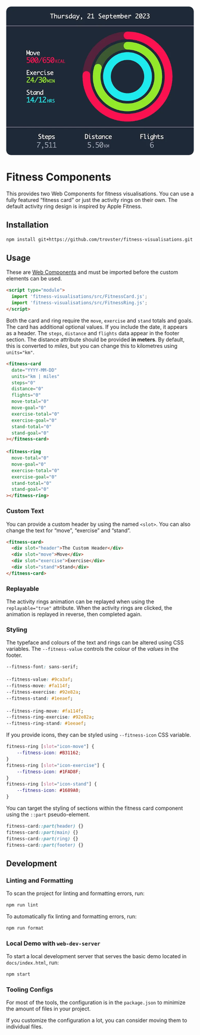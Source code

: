 ![](./screenshot.webp)

# Fitness Components

This provides two Web Components for fitness visualisations. You can use a fully
featured “fitness card” or just the activity rings on their own. The default
activity ring design is inspired by Apple Fitness.

## Installation

```bash
npm install git+https://github.com/trovster/fitness-visualisations.git --save
```

## Usage

These are [Web
Components](https://developer.mozilla.org/en-US/docs/Web/API/Web_Components) and
must be imported before the custom elements can be used.

```html
<script type="module">
  import 'fitness-visualisations/src/FitnessCard.js';
  import 'fitness-visualisations/src/FitnessRing.js';
</script>
```

Both the card and ring require the `move`, `exercise` and `stand` totals and goals.
The card has additional optional values. If you include the date, it appears as
a header. The `steps`, `distance` and `flights` data appear in the footer
section. The distance attribute should be provided **in meters**. By default,
this is converted to *miles*, but you can change this to kilometres using
`units="km"`.

```html
<fitness-card
  date="YYYY-MM-DD"
  units="km | miles"
  steps="0"
  distance="0"
  flights="0"
  move-total="0"
  move-goal="0"
  exercise-total="0"
  exercise-goal="0"
  stand-total="0"
  stand-goal="0"
></fitness-card>

<fitness-ring
  move-total="0"
  move-goal="0"
  exercise-total="0"
  exercise-goal="0"
  stand-total="0"
  stand-goal="0"
></fitness-ring>
```

### Custom Text

You can provide a custom header by using the named `<slot>`. You can also change
the text for “move”, “exercise” and “stand”.

```html
<fitness-card>
  <div slot="header">The Custom Header</div>
  <div slot="move">Move</div>
  <div slot="exercise">Exercise</div>
  <div slot="stand">Stand</div>
</fitness-card>
```

### Replayable

The activity rings animation can be replayed when using the `replayable="true"`
attribute. When the activity rings are clicked, the animation is replayed in
reverse, then completed again.

### Styling

The typeface and colours of the text and rings can be altered using CSS
variables. The `--fitness-value` controls the colour of the *values* in the
footer.

```css
--fitness-font: sans-serif;

--fitness-value: #9ca3af;
--fitness-move: #fa114f;
--fitness-exercise: #92e82a;
--fitness-stand: #1eeaef;

--fitness-ring-move: #fa114f;
--fitness-ring-exercise: #92e82a;
--fitness-ring-stand: #1eeaef;
```

If you provide icons, they can be styled using `--fitness-icon` CSS variable.

```css
fitness-ring [slot="icon-move"] {
    --fitness-icon: #B31162;
}
fitness-ring [slot="icon-exercise"] {
    --fitness-icon: #1FAD8F;
}
fitness-ring [slot="icon-stand"] {
    --fitness-icon: #1689A0;
}
```

You can target the styling of sections within the fitness card component using
the `::part` pseudo-element.

```css
fitness-card::part(header) {}
fitness-card::part(main) {}
fitness-card::part(ring) {}
fitness-card::part(footer) {}
```

## Development

### Linting and Formatting

To scan the project for linting and formatting errors, run:

```bash
npm run lint
```

To automatically fix linting and formatting errors, run:

```bash
npm run format
```

### Local Demo with `web-dev-server`

To start a local development server that serves the basic demo located in
`docs/index.html`, run:

```bash
npm start
```

### Tooling Configs

For most of the tools, the configuration is in the `package.json` to minimize
the amount of files in your project.

If you customize the configuration a lot, you can consider moving them to
individual files.
